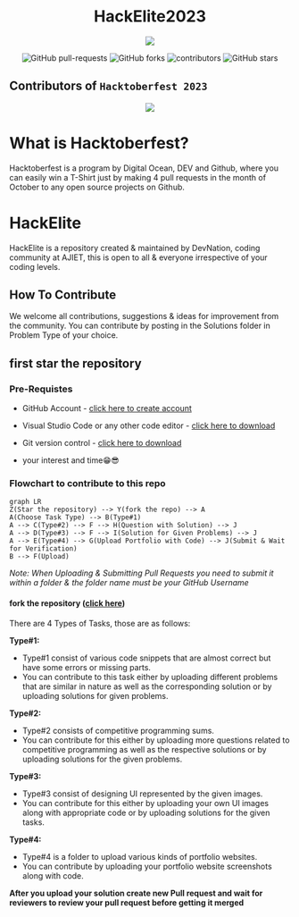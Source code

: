<h1 align="center" >HackElite2023</h1>

<p align="center">
  <img src="https://doimages.nyc3.cdn.digitaloceanspaces.com/002Blog/1100x640%20Hacktober%20fest%20header.png"> 
</p>
<p align="center">
   <img alt="GitHub pull-requests" src="https://img.shields.io/github/issues-pr/Ajiet-DevNation/HackElite2023">
   <img alt="GitHub forks" src="https://img.shields.io/github/forks/Ajiet-DevNation/HackElite2023">
   <img alt="contributors" src="https://img.shields.io/github/contributors/Ajiet-DevNation/HackElite2023">
   <img alt="GitHub stars" src="https://img.shields.io/github/stars/Ajiet-DevNation/HackElite2023">
</p>

## Contributors of `Hacktoberfest 2023`

<div align="center">

<a href="https://github.com/Ajiet-DevNation/HackElite2023/graphs/contributors">
  <img src="https://contrib.rocks/image?repo=Ajiet-DevNation/HackElite2023" />
</a>
  
</div>

# What is Hacktoberfest?

Hacktoberfest is a program by Digital Ocean, DEV and Github, where you can easily win a T-Shirt just by making 4 pull requests in the month of October to any open source projects on Github.

# HackElite

HackElite is a repository created & maintained by DevNation, coding community at AJIET, this is open to all & everyone irrespective of your coding levels.

## How To Contribute

We welcome all contributions, suggestions & ideas for improvement from the community.
You can contribute by posting in the Solutions folder in Problem Type of your choice.
## first star the repository

### Pre-Requistes 

- GitHub Account - [click here to create account](https://code.visualstudio.com/download)

- Visual Studio Code or any other code editor - [click here to download](https://code.visualstudio.com/download)

- Git version control - [click here to download](https://git-scm.com/)

- your interest and time😁😎

### Flowchart to contribute to this repo

```mermaid
graph LR
Z(Star the repository) --> Y(fork the repo) --> A
A(Choose Task Type) --> B(Type#1)
A --> C(Type#2) --> F --> H(Question with Solution) --> J
A --> D(Type#3) --> F --> I(Solution for Given Problems) --> J
A --> E(Type#4) --> G(Upload Portfolio with Code) --> J(Submit & Wait for Verification)
B --> F(Upload)

```

_Note:_
_When Uploading & Submitting Pull Requests you need to submit it within a folder & the folder name must be your GitHub Username_


#### fork the repository ([click here](https://github.com/Ajiet-DevNation/HackElite2023/fork))

There are 4 Types of Tasks, those are as follows:

**Type#1:**

- Type#1 consist of various code snippets that are almost correct but have some errors or missing parts.
- You can contribute to this task either by uploading different problems that are similar in nature as well as the corresponding solution or by uploading solutions for given problems.

**Type#2:**

- Type#2 consists of competitive programming sums.
- You can contribute for this either by uploading more questions related to competitive programming as well as the respective solutions or by uploading solutions for the given problems.

**Type#3:**

- Type#3 consist of designing UI represented by the given images.
- You can contribute for this either by uploading your own UI images along with appropriate code or by uploading solutions for the given tasks.

**Type#4:**

- Type#4 is a folder to upload various kinds of portfolio websites.
- You can contribute by uploading your portfolio website screenshots along with code.

**After you upload your solution create new Pull request and wait for reviewers to review your pull request before getting it merged**
